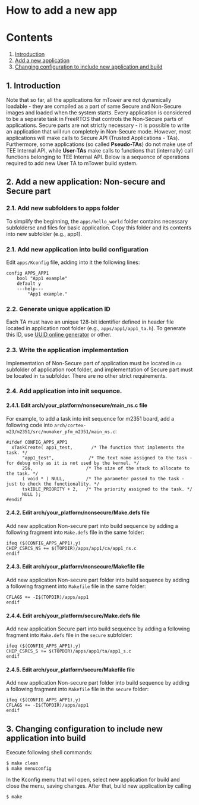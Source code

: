 # How to add a new app

# Contents
1. [Introduction](#1-introduction)
2. [Add a new application](#2-add-a-new-application-non-secure-and-secure-part)
3. [Changing configuration to include new application and build](#3-changing-configuration-to-include-new-application-into-build)

## 1. Introduction
Note that so far, all the applications for mTower are not dynamically
loadable - they are compiled as a part of same Secure and Non-Secure
images and loaded when the system starts. Every application is considered
to be a separate task in FreeRTOS that controls the Non-Secure parts of
applications. Secure parts are not strictly necessary - it is possible
to write an application that will run completely in Non-Secure mode. However,
most applications will make calls to Secure API (Trusted Applications - TAs).
Furthermore, some applications (so called **Pseudo-TAs**) do not make use of TEE
Internal API, while **User-TAs** make calls to functions that (internally) call
functions belonging to TEE Internal API.
Below is a sequence of operations required to add new User TA to mTower build
system.

## 2. Add a new application: Non-secure and Secure part

### 2.1. Add new subfolders to apps folder
To simplify the beginning, the `apps/hello_world` folder contains necessary subfolderse
and files for basic application. Copy this folder and its contents into new subfolder
(e.g., app1).

### 2.1. Add new application into build configuration
Edit `apps/Kconfig` file, adding into it the following lines:

```
config APPS_APP1
	bool "App1 example"
	default y
	---help---
		"App1 example."
```

### 2.2. Generate unique application ID
Each TA must have an unique 128-bit identifier defined in header file located
in application root folder (e.g., `apps/app1/app1_ta.h`). To generate this ID,
use [UUID online generator](http://www.itu.int/ITU-T/asn1/uuid.html) or other.

### 2.3. Write the application implementation
Implementation of Non-Secure part of application must be located in `ca` subfolder
of application root folder, and implementation of Secure part must be located
in `ta` subfolder. There are no other strict requirements.

### 2.4. Add application into init sequence.
#### 2.4.1. Edit arch/your_platform/nonsecure/main_ns.c file 
For example, to add a task into init sequence for m2351 board, add a following code
into `arch/cortex-m23/m2351/src/numaker_pfm_m2351/main_ns.c`:

```
#ifdef CONFIG_APPS_APP1
  xTaskCreate( app1_test,       /* The function that implements the task. */
      "app1_test",             /* The text name assigned to the task - for debug only as it is not used by the kernel. */
      256,                    /* The size of the stack to allocate to the task. */
      ( void * ) NULL,        /* The parameter passed to the task - just to check the functionality. */
      tskIDLE_PRIORITY + 2,   /* The priority assigned to the task. */
      NULL );
#endif
```

#### 2.4.2. Edit arch/your_platform/nonsecure/Make.defs file 
Add new application Non-secure part into build sequence by adding a following
fragment into `Make.defs` file in the same folder:
 
```
ifeq ($(CONFIG_APPS_APP1),y)
CHIP_CSRCS_NS += $(TOPDIR)/apps/app1/ca/app1_ns.c
endif
```

#### 2.4.3. Edit arch/your_platform/nonsecure/Makefile file 
Add new application Non-secure part folder into build sequence by adding a following
fragment into `Makefile` file in the same folder:

```ifeq ($(CONFIG_APPS_APP1),y)
CFLAGS += -I$(TOPDIR)/apps/app1
endif
```

#### 2.4.4. Edit arch/your_platform/secure/Make.defs file 
Add new application Secure part into build sequence by adding a following
fragment into `Make.defs` file in the `secure` subfolder:
 
```
ifeq ($(CONFIG_APPS_APP1),y)
CHIP_CSRCS_S += $(TOPDIR)/apps/app1/ta/app1_s.c
endif
```

#### 2.4.5. Edit arch/your_platform/secure/Makefile file 
Add new application Non-secure part folder into build sequence by adding a following
fragment into `Makefile` file in the `secure` folder:

```
ifeq ($(CONFIG_APPS_APP1),y)
CFLAGS += -I$(TOPDIR)/apps/app1
endif
```

## 3. Changing configuration to include new application into build
Execute following shell commands:

```
$ make clean
$ make menuconfig
```

In the Kconfig menu that will open, select new application for build and close the menu, saving changes. After that, build new application by calling

```
$ make
```
